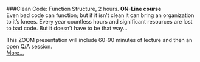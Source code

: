 ###Clean Code: Function Structure, 2 hours.
**ON-Line course**<br>
Even bad code can function; but if it isn’t clean it can bring an organization 
to it’s knees. Every year countless hours and significant resources are lost 
to bad code. But it doesn’t have to be that way...

This ZOOM presentation
will include 60-90 minutes of lecture and then an open Q/A session.  
[More...](https://www.eventbrite.com/e/clean-code-with-uncle-bob-6-weeks-registration-105545056104?ref=eios)